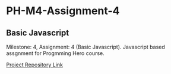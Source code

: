 # PH-M4-Assignment-4

## Basic Javascript

Milestone: 4, Assignment: 4 (Basic Javascript). Javascript based assgnment for Progmming Hero course.

[Project Repository Link](https://github.com/abdul-muhaimin-toha/PH-M4-Assignment-4)
